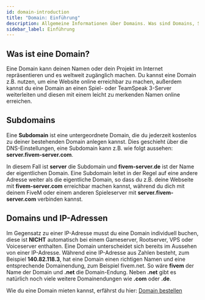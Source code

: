 ```yaml
---
id: domain-introduction
title: "Domain: Einführung"
description: Allgemeine Informationen über Domains. Was sind Domains, Subdomains oder IP-Adressen? - ZAP-Hosting.com Dokumentation
sidebar_label: Einführung
---
```


## Was ist eine Domain?
Eine Domain kann deinen Namen oder dein Projekt im Internet repräsentieren und es weltweit zugänglich machen. Du kannst eine Domain z.B. nutzen, um eine Website online erreichbar zu machen, außerdem kannst du eine Domain an einen Spiel- oder TeamSpeak 3-Server weiterleiten und diesen mit einem leicht zu merkenden Namen online erreichen.



## Subdomains
Eine **Subdomain** ist eine untergeordnete Domain, die du jederzeit kostenlos zu deiner bestehenden Domain anlegen kannst. Dies geschieht über die DNS-Einstellungen, eine Subdomain kann z.B. wie folgt aussehen: **server.fivem-server.com**.

In diesem Fall ist **server** die Subdomain und **fivem-server.de** ist der Name der eigentlichen Domain. Eine Subdomain leitet in der Regel auf eine andere Adresse weiter als die eigentliche Domain, so dass du z.B. deine Webseite mit **fivem-server.com** erreichbar machen kannst, während du dich mit deinem FiveM oder einem anderen Spieleserver mit **server.fivem-server.com** verbinden kannst.




## Domains und IP-Adressen
Im Gegensatz zu einer IP-Adresse musst du eine Domain individuell buchen, diese ist **NICHT** automatisch bei einem Gameserver, Rootserver, VPS oder Voiceserver enthalten. Eine Domain unterscheidet sich bereits im Aussehen von einer IP-Adresse. Während eine IP-Adresse aus Zahlen besteht, zum Beispiel **140.82.118.3**, hat eine Domain einen richtigen Namen und eine entsprechende Domainendung, zum Beispiel fivem.net. So wäre **fivem** der Name der Domain und **.net** die Domain-Endung. Neben **.net** gibt es natürlich noch viele weitere Domainendungen wie **.com** oder **.de**.

Wie du eine Domain mieten kannst, erfährst du hier: [Domain bestellen](domain-order.md)

